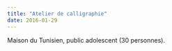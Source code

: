 ```yaml
---
title: "Atelier de calligraphie"
date: 2016-01-29
---
```


Maison du Tunisien, public adolescent (30 personnes).
